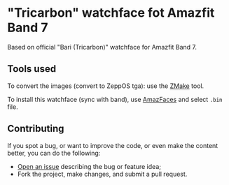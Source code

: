 # "Tricarbon" watchface fot Amazfit Band 7

Based on official "Bari (Tricarbon)" watchface for Amazfit Band 7.

## Tools used

To convert the images (convert to ZeppOS tga): use the [ZMake](https://github.com/melianmiko/zmake) tool.

To install this watchface (sync with band), use [AmazFaces](https://play.google.com/store/apps/details?id=com.amazfitwatchfaces.st) and select `.bin` file.

## Contributing

If you spot a bug, or want to improve the code, or even make the content better, you can do the following:

- [Open an issue](https://github.com/cfgnunes/arc-miband7-watchface/issues/new) describing the bug or feature idea;
- Fork the project, make changes, and submit a pull request.
